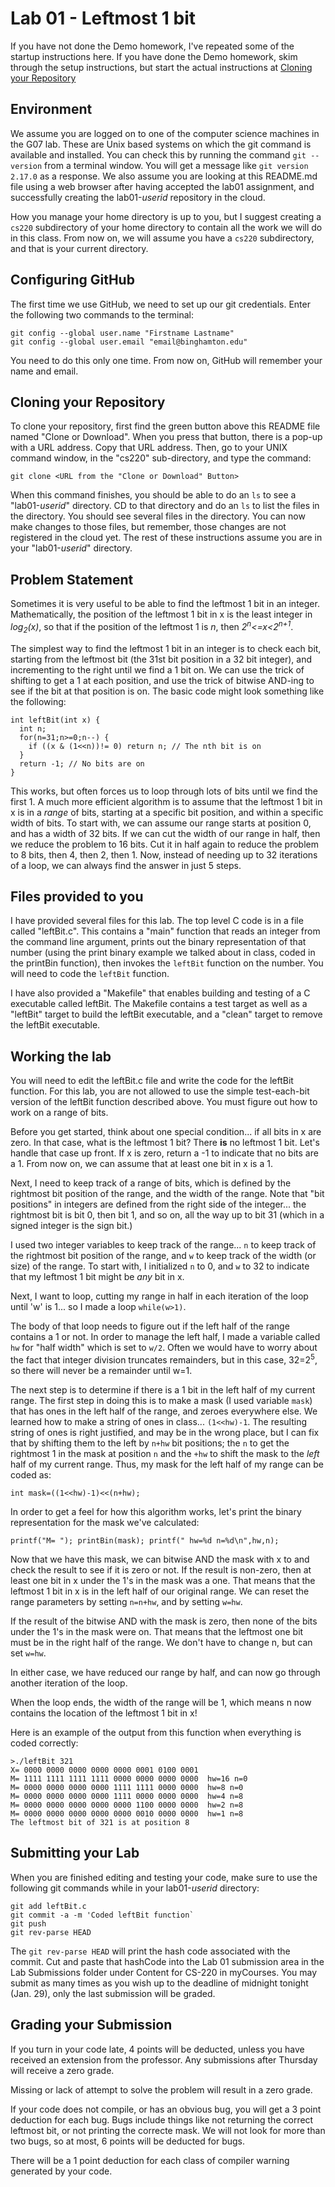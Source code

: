 # Lab 01 - Leftmost 1 bit

If you have not done the Demo homework, I've repeated some of the startup instructions here. If you have done the Demo homework, skim through the setup instructions, but start the actual instructions at [Cloning your Repository](#cloning-your-repository)

## Environment

We assume you are logged on to one of the computer science machines in the G07 lab. These are Unix based systems on which the git command is available and installed. You can check this by running the command ```git --version``` from a terminal window. You will get a message like ```git version 2.17.0``` as a response. We also assume you are looking at this README.md file using a web browser after having accepted the lab01 assignment, and successfully creating the lab01-*userid* repository in the cloud.

How you manage your home directory is up to you, but I suggest creating a ```cs220``` subdirectory of your home directory to contain all the work we will do in this class. From now on, we will assume you have a ```cs220``` subdirectory, and that is your current directory.

## Configuring GitHub 

The first time we use GitHub, we need to set up our git credentials. Enter the following two commands to the terminal:

```
git config --global user.name "Firstname Lastname"
git config --global user.email "email@binghamton.edu"
```

You need to do this only one time. From now on, GitHub will remember your name and email.

## Cloning your Repository

To clone your repository, first find the green button above this README file named "Clone or Download". When you press that button, there is a pop-up with a URL address. Copy that URL address. Then, go to your UNIX command window, in the "cs220" sub-directory, and type the command:

`git clone <URL from the "Clone or Download" Button>`
  
When this command finishes, you should be able to do an `ls` to see a "lab01-*userid*" directory.  CD to that directory and do an `ls` to list the files in the directory. You should see several files in the directory. You can now make changes to those files, but remember, those changes are not registered in the cloud yet. The rest of these instructions assume you are in your "lab01-*userid*" directory.

## Problem Statement

Sometimes it is very useful to be able to find the leftmost 1 bit in an integer. Mathematically, the position of the leftmost 1 bit in x is the least integer in *log<sub>2</sub>(x)*, so that if the position of the leftmost 1 is *n*, then *2<sup>n</sup><=x<2<sup>n+1</sup>*.

The simplest way to find the leftmost 1 bit in an integer is to check each bit, starting from the leftmost bit (the 31st bit position in a 32 bit integer), and incrementing to the right until we find a 1 bit on. We can use the trick of shifting to get a 1 at each position, and use the trick of bitwise AND-ing to see if the bit at that position is on.  The basic code might look something like the following:

```
int leftBit(int x) {
  int n;
  for(n=31;n>=0;n--) {
    if ((x & (1<<n))!= 0) return n; // The nth bit is on
  }
  return -1; // No bits are on
}
```

This works, but often forces us to loop through lots of bits until we find the first 1. A much more efficient algorithm is to assume that the leftmost 1 bit in x is in a *range* of bits, starting at a specific bit position, and within a specific width of bits. To start with, we can assume our range starts at position 0, and has a width of 32 bits. If we can cut the width of our range in half, then we reduce the problem to 16 bits. Cut it in half again to reduce the problem to 8 bits, then 4, then 2, then 1. Now, instead of needing up to 32 iterations of a loop, we can always find the answer in just 5 steps.

## Files provided to you

I have provided several files for this lab. The top level C code is in a file called "leftBit.c". This contains a "main" function that reads an integer from the command line argument, prints out the binary representation of that number (using the print binary example we talked about in class, coded in the printBin function), then invokes the `leftBit` function on the number.  You will need to code the `leftBit` function.

I have also provided a "Makefile" that enables building and testing of a C executable called leftBit. The Makefile contains a test target as well as a "leftBit" target to build the leftBit executable, and a "clean" target to remove the leftBit executable.

## Working the lab

You will need to edit the leftBit.c file and write the code for the leftBit function. For this lab, you are not allowed to use the simple test-each-bit version of the leftBit function described above. You must figure out how to work on a range of bits.

Before you get started, think about one special condition... if all bits in x are zero. In that case, what is the leftmost 1 bit?  There **is** no leftmost 1 bit. Let's handle that case up front. If x is zero, return a -1 to indicate that no bits are a 1. From now on, we can assume that at least one bit in x is a 1.

Next, I need to keep track of a range of bits, which is defined by the rightmost bit position of the range, and the width of the range. Note that "bit positions" in integers are defined from the right side of the integer... the rightmost bit is bit 0, then bit 1, and so on, all the way up to bit 31 (which in a signed integer is the sign bit.)

I used two integer variables to keep track of the range... `n` to keep track of the rightmost bit position of the range, and `w` to keep track of the width (or size) of the range. To start with, I initialized `n` to 0, and `w` to 32 to indicate that my leftmost 1 bit might be *any* bit in x. 

Next, I want to loop, cutting my range in half in each iteration of the loop until 'w' is 1... so I made a loop `while(w>1)`.  

The body of that loop needs to figure out if the left half of the range contains a 1 or not. In order to manage the left half, I made a variable called `hw` for "half width" which is set to `w/2`.  Often we would have to worry about the fact that integer division truncates remainders, but in this case, 32=2<sup>5</sup>, so there will never be a remainder until w=1.

The next step is to determine if there is a 1 bit in the left half of my current range. The first step in doing this is to make a mask (I used variable `mask`) that has ones in the left half of the range, and zeroes everywhere else. We learned how to make a string of ones in class... `(1<<hw)-1`. The resulting string of ones is right justified, and may be in the wrong place, but I can fix that by shifting them to the left by `n+hw` bit positions; the `n` to get the rightmost 1 in the mask at position `n` and the `+hw` to shift the mask to the *left* half of my current range. Thus, my mask for the left half of my range can be coded as:

```int mask=((1<<hw)-1)<<(n+hw);```

In order to get a feel for how this algorithm works, let's print the binary representation for the mask we've calculated:

```printf("M= "); printBin(mask); printf(" hw=%d n=%d\n",hw,n);```

Now that we have this mask, we can bitwise AND the mask with x to and check the result to see if it is zero or not.  If the result is non-zero, then at least one bit in x under the 1's in the mask was a one. That means that the leftmost 1 bit in x is in the left half of our original range. We can reset the range parameters by setting `n=n+hw`, and by setting `w=hw`.

If the result of the bitwise AND with the mask is zero, then none of the bits under the 1's in the mask were on. That means that the leftmost one bit must be in the right half of the range. We don't have to change n, but can set `w=hw`.

In either case, we have reduced our range by half, and can now go through another iteration of the loop.

When the loop ends, the width of the range will be 1, which means n now contains the location of the leftmost 1 bit in x!

Here is an example of the output from this function when everything is coded correctly:

```
>./leftBit 321
X= 0000 0000 0000 0000 0000 0001 0100 0001
M= 1111 1111 1111 1111 0000 0000 0000 0000  hw=16 n=0
M= 0000 0000 0000 0000 1111 1111 0000 0000  hw=8 n=0
M= 0000 0000 0000 0000 1111 0000 0000 0000  hw=4 n=8
M= 0000 0000 0000 0000 0000 1100 0000 0000  hw=2 n=8
M= 0000 0000 0000 0000 0000 0010 0000 0000  hw=1 n=8
The leftmost bit of 321 is at position 8
```

## Submitting your Lab

When you are finished editing and testing your code, make sure to use the following git commands while in your lab01-*userid* directory:

```
git add leftBit.c
git commit -a -m 'Coded leftBit function`
git push
git rev-parse HEAD
```

The `git rev-parse HEAD` will print the hash code associated with the commit. Cut and paste that hashCode into the Lab 01 submission area in the Lab Submissions folder under Content for CS-220 in myCourses. You may submit as many times as you wish up to the deadline of midnight tonight (Jan. 29), only the last submission will be graded.

## Grading your Submission

If you turn in your code late, 4 points will be deducted, unless you have received an extension from the professor. Any submissions after Thursday will receive a zero grade.

Missing or lack of attempt to solve the problem will result in a zero grade.

If your code does not compile, or has an obvious bug, you will get a 3 point deduction for each bug. Bugs include things like not returning the correct leftmost bit, or not printing the correcte mask. We will not look for more than two bugs, so at most, 6 points will be deducted for bugs.

There will be a 1 point deduction for each class of compiler warning generated by your code. 

